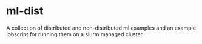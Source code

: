 # ml-dist
A collection of distributed and non-distributed ml examples and an example 
jobscript for running them on a slurm managed cluster.
